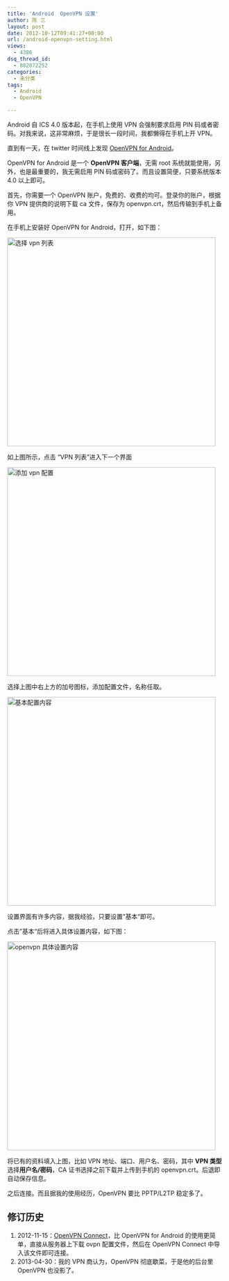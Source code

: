 ```yaml
---
title: 'Android  OpenVPN 设置'
author: 陈 三
layout: post
date: 2012-10-12T09:41:27+00:00
url: /android-openvpn-setting.html
views:
  - 4386
dsq_thread_id:
  - 882072252
categories:
  - 未分类
tags:
  - Android
  - OpenVPN

---
```

Android 自 ICS 4.0 版本起，在手机上使用 VPN 会强制要求启用 PIN 码或者密码。对我来说，这非常麻烦，于是很长一段时间，我都懒得在手机上开 VPN。

直到有一天，在 twitter 时间线上发现 [OpenVPN for Android][1]。

OpenVPN for Android 是一个 **OpenVPN 客户端**，无需 root 系统就能使用，另外，也是最重要的，我无需启用 PIN 码或密码了。而且设置简便，只要系统版本 4.0 以上即可。

首先，你需要一个 OpenVPN 账户，免费的、收费的均可。登录你的账户，根据你 VPN 提供商的说明下载 ca 文件，保存为 openvpn.crt，然后传输到手机上备用。

在手机上安装好 OpenVPN for Android，打开，如下图：

[<img src="http://www.zfanw.com/blog/wp-content/uploads/2012/10/openvpn-1.jpg" alt="选择 vpn 列表" title="openvpn-1" width="480"  class="alignnone size-full wp-image-6125" srcset="https://www.zfanw.com/blog/wp-content/uploads/2012/10/openvpn-1.jpg 480w, https://www.zfanw.com/blog/wp-content/uploads/2012/10/openvpn-1-300x90.jpg 300w" sizes="(max-width: 480px) 100vw, 480px" />][2]

如上图所示，点击 “VPN 列表”进入下一个界面

[<img src="http://www.zfanw.com/blog/wp-content/uploads/2012/10/openvpn-2.jpg" alt="添加 vpn 配置" title="openvpn-2" width="480"  class="alignnone size-full wp-image-6126" srcset="https://www.zfanw.com/blog/wp-content/uploads/2012/10/openvpn-2.jpg 480w, https://www.zfanw.com/blog/wp-content/uploads/2012/10/openvpn-2-300x57.jpg 300w" sizes="(max-width: 480px) 100vw, 480px" />][3]

选择上图中右上方的加号图标，添加配置文件，名称任取。

[<img src="http://www.zfanw.com/blog/wp-content/uploads/2012/10/openvpn-3.jpg" alt="基本配置内容" title="openvpn-3" width="480"  class="alignnone size-full wp-image-6127" srcset="https://www.zfanw.com/blog/wp-content/uploads/2012/10/openvpn-3.jpg 480w, https://www.zfanw.com/blog/wp-content/uploads/2012/10/openvpn-3-300x84.jpg 300w" sizes="(max-width: 480px) 100vw, 480px" />][4]

设置界面有许多内容，据我经验，只要设置”基本“即可。

点击”基本“后将进入具体设置内容，如下图：

[<img src="http://www.zfanw.com/blog/wp-content/uploads/2012/10/openvpn1.jpg" alt="openvpn 具体设置内容" title="openvpn" width="480"  class="alignnone size-full wp-image-6116" srcset="https://www.zfanw.com/blog/wp-content/uploads/2012/10/openvpn1.jpg 480w, https://www.zfanw.com/blog/wp-content/uploads/2012/10/openvpn1-202x300.jpg 202w" sizes="(max-width: 480px) 100vw, 480px" />][5]

将已有的资料填入上图，比如 VPN 地址、端口、用户名、密码，其中 **VPN 类型**选择**用户名/密码**，CA 证书选择之前下载并上传到手机的 openvpn.crt。后退即自动保存信息。

之后连接。而且据我的使用经历，OpenVPN 要比 PPTP/L2TP 稳定多了。<div class=timeline> 

## 修订历史

  1. 2012-11-15：[OpenVPN Connect][6]，比 OpenVPN for Android 的使用更简单，直接从服务器上下载 ovpn 配置文件，然后在 OpenVPN Connect 中导入该文件即可连接。
  2. <span itemprop='dateModified'>2013-04-30</span>：我的 VPN 商认为，OpenVPN 彻底歇菜，于是他的后台里 OpenVPN 也没影了。</div>

 [1]: https://play.google.com/store/apps/details?id=de.blinkt.openvpn&hl=en
 [2]: http://www.zfanw.com/blog/wp-content/uploads/2012/10/openvpn-1.jpg
 [3]: http://www.zfanw.com/blog/wp-content/uploads/2012/10/openvpn-2.jpg
 [4]: http://www.zfanw.com/blog/wp-content/uploads/2012/10/openvpn-3.jpg
 [5]: http://www.zfanw.com/blog/wp-content/uploads/2012/10/openvpn1.jpg
 [6]: https://play.google.com/store/apps/details?id=net.openvpn.openvpn&hl=en